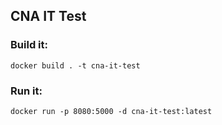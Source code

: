 ## CNA IT Test

### Build it:

```
docker build . -t cna-it-test
```

### Run it:

```
docker run -p 8080:5000 -d cna-it-test:latest 
```